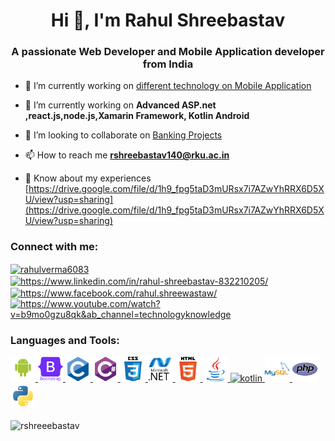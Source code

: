 <h1 align="center">Hi 👋, I'm Rahul Shreebastav</h1>
<h3 align="center">A passionate Web Developer and Mobile Application developer from India</h3>

- 🔭 I’m currently working on [different technology on Mobile Application](https://drive.google.com/file/d/1T1TJixGjUUmMYp2oBibg4nASfVIl3olc/view?usp=sharing)

- 🌱 I’m currently working on **Advanced ASP.net ,react.js,node.js,Xamarin Framework, Kotlin Android**

- 👯 I’m looking to collaborate on [Banking Projects](https://github.com/rshreeebastav/Banking-Projects-Using-C-Windows-form.git)

- 📫 How to reach me **rshreebastav140@rku.ac.in**

- 📄 Know about my experiences [https://drive.google.com/file/d/1h9_fpg5taD3mURsx7i7AZwYhRRX6D5XU/view?usp=sharing](https://drive.google.com/file/d/1h9_fpg5taD3mURsx7i7AZwYhRRX6D5XU/view?usp=sharing)

<h3 align="left">Connect with me:</h3>
<p align="left">
<a href="https://twitter.com/rahulverma6083" target="blank"><img align="center" src="https://raw.githubusercontent.com/rahuldkjain/github-profile-readme-generator/master/src/images/icons/Social/twitter.svg" alt="rahulverma6083" height="30" width="40" /></a>
<a href="https://linkedin.com/in/https://www.linkedin.com/in/rahul-shreebastav-832210205/" target="blank"><img align="center" src="https://raw.githubusercontent.com/rahuldkjain/github-profile-readme-generator/master/src/images/icons/Social/linked-in-alt.svg" alt="https://www.linkedin.com/in/rahul-shreebastav-832210205/" height="30" width="40" /></a>
<a href="https://fb.com/https://www.facebook.com/rahul.shreewastaw/" target="blank"><img align="center" src="https://raw.githubusercontent.com/rahuldkjain/github-profile-readme-generator/master/src/images/icons/Social/facebook.svg" alt="https://www.facebook.com/rahul.shreewastaw/" height="30" width="40" /></a>
<a href="https://www.youtube.com/c/https://www.youtube.com/watch?v=b9mo0gzu8qk&ab_channel=technologyknowledge" target="blank"><img align="center" src="https://raw.githubusercontent.com/rahuldkjain/github-profile-readme-generator/master/src/images/icons/Social/youtube.svg" alt="https://www.youtube.com/watch?v=b9mo0gzu8qk&ab_channel=technologyknowledge" height="30" width="40" /></a>
</p>

<h3 align="left">Languages and Tools:</h3>
<p align="left"> <a href="https://developer.android.com" target="_blank" rel="noreferrer"> <img src="https://raw.githubusercontent.com/devicons/devicon/master/icons/android/android-original-wordmark.svg" alt="android" width="40" height="40"/> </a> <a href="https://getbootstrap.com" target="_blank" rel="noreferrer"> <img src="https://raw.githubusercontent.com/devicons/devicon/master/icons/bootstrap/bootstrap-plain-wordmark.svg" alt="bootstrap" width="40" height="40"/> </a> <a href="https://www.cprogramming.com/" target="_blank" rel="noreferrer"> <img src="https://raw.githubusercontent.com/devicons/devicon/master/icons/c/c-original.svg" alt="c" width="40" height="40"/> </a> <a href="https://www.w3schools.com/cs/" target="_blank" rel="noreferrer"> <img src="https://raw.githubusercontent.com/devicons/devicon/master/icons/csharp/csharp-original.svg" alt="csharp" width="40" height="40"/> </a> <a href="https://www.w3schools.com/css/" target="_blank" rel="noreferrer"> <img src="https://raw.githubusercontent.com/devicons/devicon/master/icons/css3/css3-original-wordmark.svg" alt="css3" width="40" height="40"/> </a> <a href="https://dotnet.microsoft.com/" target="_blank" rel="noreferrer"> <img src="https://raw.githubusercontent.com/devicons/devicon/master/icons/dot-net/dot-net-original-wordmark.svg" alt="dotnet" width="40" height="40"/> </a> <a href="https://www.w3.org/html/" target="_blank" rel="noreferrer"> <img src="https://raw.githubusercontent.com/devicons/devicon/master/icons/html5/html5-original-wordmark.svg" alt="html5" width="40" height="40"/> </a> <a href="https://www.java.com" target="_blank" rel="noreferrer"> <img src="https://raw.githubusercontent.com/devicons/devicon/master/icons/java/java-original.svg" alt="java" width="40" height="40"/> </a> <a href="https://kotlinlang.org" target="_blank" rel="noreferrer"> <img src="https://www.vectorlogo.zone/logos/kotlinlang/kotlinlang-icon.svg" alt="kotlin" width="40" height="40"/> </a> <a href="https://www.mysql.com/" target="_blank" rel="noreferrer"> <img src="https://raw.githubusercontent.com/devicons/devicon/master/icons/mysql/mysql-original-wordmark.svg" alt="mysql" width="40" height="40"/> </a> <a href="https://www.php.net" target="_blank" rel="noreferrer"> <img src="https://raw.githubusercontent.com/devicons/devicon/master/icons/php/php-original.svg" alt="php" width="40" height="40"/> </a> <a href="https://www.python.org" target="_blank" rel="noreferrer"> <img src="https://raw.githubusercontent.com/devicons/devicon/master/icons/python/python-original.svg" alt="python" width="40" height="40"/> </a> </p>

<p><img align="center" src="https://github-readme-stats.vercel.app/api/top-langs?username=rshreeebastav&show_icons=true&locale=en&layout=compact" alt="rshreeebastav" /></p>
